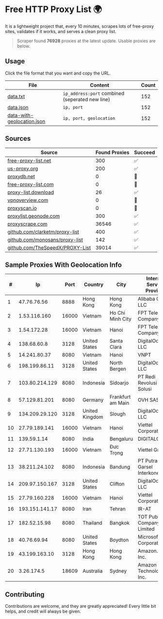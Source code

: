 
# Free HTTP Proxy List 🌍

It is a lightweight project that, every 10 minutes, scrapes lots of free-proxy sites, validates if it works, and serves a clean proxy list.


> Scraper found **76928** proxies at the latest update. Usable proxies are below.

## Usage

Click the file format that you want and copy the URL.


|File|Content|Count|
|----|-------|-----|
|[data.txt](https://raw.githubusercontent.com/themiralay/Proxy-List-World/master/data.txt)|`ip_address:port` combined (seperated new line)|152|
|[data.json](https://raw.githubusercontent.com/themiralay/Proxy-List-World/master/data.json)|`ip, port`|152|
|[data-with-geolocation.json](https://raw.githubusercontent.com/themiralay/Proxy-List-World/master/data-with-geolocation.json)|`ip, port, geolocation`|152|

## Sources

|Source|Found Proxies|Succeed|
|------|-------------|-------|
|[free-proxy-list.net](https://free-proxy-list.net)|300|✅|
|[us-proxy.org](https://www.us-proxy.org)|200|✅|
|[proxydb.net](http://proxydb.net)|0|🚫|
|[free-proxy-list.com](https://free-proxy-list.com/?page=&port=&type%5B%5D=http&type%5B%5D=https&up_time=0&search=Search)|0|🚫|
|[proxy-list.download](https://www.proxy-list.download/HTTP)|26|✅|
|[vpnoverview.com](https://vpnoverview.com/privacy/anonymous-browsing/free-proxy-servers)|0|🚫|
|[proxyscan.io](https://www.proxyscan.io)|0|🚫|
|[proxylist.geonode.com](https://proxylist.geonode.com/api/proxy-list?limit=300&page=1&sort_by=lastChecked&sort_type=desc&protocols=http,https)|300|✅|
|[proxyscrape.com](https://api.proxyscrape.com/v2/?request=displayproxies&protocol=http&timeout=10000&country=all&ssl=all&anonymity=all)|36546|✅|
|[github.com/clarketm/proxy-list](https://raw.githubusercontent.com/clarketm/proxy-list/master/proxy-list-raw.txt)|400|✅|
|[github.com/monosans/proxy-list](https://raw.githubusercontent.com/monosans/proxy-list/main/proxies/http.txt)|142|✅|
|[github.com/TheSpeedX/PROXY-List](https://raw.githubusercontent.com/TheSpeedX/PROXY-List/master/http.txt)|39014|✅|


## Sample Proxies With Geolocation Info

|#|Ip|Port|Country|City|Internet Service Provider|
|-|--|----|-------|----|-------------------------|
|1|47.76.76.56|8888|Hong Kong|Hong Kong|Alibaba Cloud LLC|
|2|1.53.116.160|16000|Vietnam|Ho Chi Minh City|FPT Telecom Company|
|3|1.54.172.28|16000|Vietnam|Hanoi|FPT Telecom Company|
|4|138.68.60.8|3128|United States|Santa Clara|DigitalOcean, LLC|
|5|14.241.80.37|8080|Vietnam|Hanoi|VNPT|
|6|198.199.86.11|3128|United States|North Bergen|DigitalOcean, LLC|
|7|103.80.214.129|8080|Indonesia|Sidoarjo|PT Redi Revolusi Digital Solusi|
|8|57.129.81.201|8080|Germany|Frankfurt am Main|OVH SAS|
|9|134.209.29.120|3128|United Kingdom|Slough|DigitalOcean, LLC|
|10|27.79.189.141|16000|Vietnam|Hanoi|Viettel Corporation|
|11|139.59.1.14|8080|India|Bengaluru|DIGITALOCEAN|
|12|27.71.130.193|16000|Vietnam|Đưc Trọng|Viettel Group|
|13|38.211.24.102|8080|Indonesia|Bandung|PT Putra Garsel Interkoneksi|
|14|209.97.150.167|3128|United States|Clifton|DigitalOcean, LLC|
|15|27.79.160.228|16000|Vietnam|Hanoi|Viettel Corporation|
|16|193.151.141.17|8080|Iran|Tehran|IR-AT|
|17|182.52.15.98|8080|Thailand|Bangkok|TOT Public Company Limited|
|18|40.76.69.94|8080|United States|Boydton|Microsoft Corporation|
|19|43.199.163.10|3128|Hong Kong|Hong Kong|Amazon.com, Inc.|
|20|3.26.174.5|18609|Australia|Sydney|Amazon Technologies Inc.|



## Contributing

Contributions are welcome, and they are greatly appreciated! Every
little bit helps, and credit will always be given.

